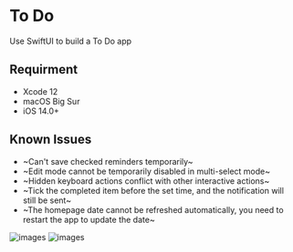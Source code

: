 # To Do
Use SwiftUI to build a To Do app

## Requirment
* Xcode 12
* macOS Big Sur
* iOS 14.0+

## Known Issues
*  ~Can't save checked reminders temporarily~
* ~Edit mode cannot be temporarily disabled in multi-select mode~
* ~Hidden keyboard actions conflict with other interactive actions~
* ~Tick ​​the completed item before the set time, and the notification will still be sent~
* ~The homepage date cannot be refreshed automatically, you need to restart the app to update the date~

![images](https://github.com/OrangeFlavoredDerek/To-Do/blob/main/Images/IMG_4315.JPEG)
![images](https://github.com/OrangeFlavoredDerek/To-Do/blob/main/Images/IMG_4316.JPEG)

